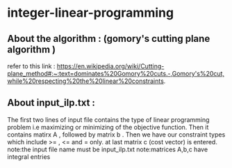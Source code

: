 # integer-linear-programming

## About the algorithm : (gomory's cutting plane algorithm )

refer to this link : https://en.wikipedia.org/wiki/Cutting-plane_method#:~:text=dominates%20Gomory%20cuts.-,Gomory's%20cut,while%20respecting%20the%20linear%20constraints.

## About input_ilp.txt :

The first two lines of input file contains the type of linear programming problem i.e maximizing or minimizing of the objective function.
Then it contains matirx A , followed by matrix b .
Then we have our constraint types which include >= , <= and = only.
at last matrix c (cost vector) is entered.
note:the input file name must be input_ilp.txt
note:matrices A,b,c have integral entries
